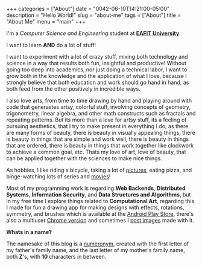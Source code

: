 +++
categories = ["About"]
date = "0042-06-10T14:21:00-05:00"
description = "Hello World!"
slug = "about-me"
tags = ["About"]
title = "About Me"
menu = "main"
+++

I'm a *Computer Science and Engineering* student at [**EAFIT University**](http://www.eafit.edu.co).

I want to learn **AND** do a lot of stuff!

I want to experiment with a lot of crazy stuff, mixing both technology and science in a way that results both fun, insightful and productive! Without going too deep into academics, nor just doing a technical labor, I want to grow both in the knowledge and the application of what I love, because I strongly believe that both education and work should go hand in hand, as both feed from the other positively in incredible ways. 

I also love arts, from time to time drawing by hand and playing around with code that generastes artsy, colorful stuff, involving concepts of geometry, trigonometry, linear algebra, and other math constructs such as fractals and repeating patterns. But its more than a love for artsy stuff, its a feeling of pursuing aesthetics, that I try to make present in everything I do, as there are many forms of beauty, there is beauty in visually appealing things, there is beauty in things that are simple and work well, there is beauty in things that are ordered, there is beauty in things that work together like clockwork to achieve a common goal, etc. Thats my love of art, love of beauty, that can be applied together with the sciences to make nice things.

As hobbies, I like riding a bicycle, taking a lot of [pictures](http://instagram.com/zubie7a), eating pizza, and binge-watching lots of series and [movies](http://thefuckingmovies.tumblr.com)!

Most of my programming work is regarding **Web Backends**, **Distributed Systems**, **Information Security**, and **Data Structures and Algorithms**, but in my free time I explore things related to **Computational Art**, regarding this I made for fun a drawing app for making designs with effects, rotations, symmetry, and brushes which is available at the [Android Play Store](https://play.google.com/store/apps/details?id=com.zubieta.craze), there's also a multiuser [Chrome version](http://craze.herokuapp.com) and sometimes I [post images](http://instagram.com/crazeapp) made with it.

**Whats in a name?**

The namesake of this blog is a [numeronym](https://en.wikipedia.org/wiki/Numeronym), created with the first letter of my father's family name, and the last letter of my mother's family name, both **Z**'s, with **10** characters in between.